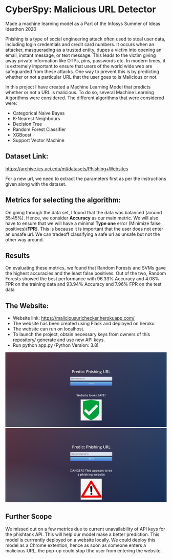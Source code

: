 # CyberSpy: Malicious URL Detector
Made a machine learning model as a Part of the Infosys Summer of Ideas Ideathon 2020

Phishing is a type of social engineering attack often used to steal user data, including login credentials and credit card numbers. It occurs when an attacker, masquerading as a trusted entity, dupes a victim into opening an email, instant message, or text message. This leads to the victim giving away private information like OTPs, pins, passwords etc. In modern times, it is extremely important to ensure that users of the world wide web are safeguarded from these attacks. One way to prevent this is by predicting whether or not a particular URL that the user goes to is Malicious or not. 

In this project I have created a Machine Learning Model that predicts whether or not a URL is malicious. To do so, several Machine Learning Algorithms were considered. The different algorithms that were considered were: 

- Categorical Naive Bayes
- K-Nearest Neighbours
- Decision Tree
- Random Forest Classifier
- XGBoost 
- Support Vector Machine

## Dataset Link:
https://archive.ics.uci.edu/ml/datasets/Phishing+Websites

For a new url, we need to extract the parameters first as per the instructions given along with the dataset.


## Metrics for selecting the algorithm:
On going through the data set, I found that the data was balanced (around 55:45%). Hence, we consider **Accuracy** as our main metric. We will also have to ensure that we will have a minimal **Type one** error (Minimize false positives)(**FPR**). This is because it is important that the user does not enter an unsafe url. We can tradeoff classifying a safe url as unsafe but not the other way around.

## Results
On evaluating these metrics, we found that Random Forests and SVMs gave the highest accuracies and the least false positives. Out of the two, Random Forests showed the best performance with 96.33% Accuracy and 4.08% FPR on the training data and 93.94% Accuracy and 7.96% FPR on the test data

## The Website: 
- Website link: https://maliciousurlchecker.herokuapp.com/
- The website has been created using Flask and deployed on heroku
- The website can run on localhost.
- To launch the project, obtain necessary keys from owners of this repository/ generate and use new API keys.
- Run python app.py (Python Version: 3.8)

![screenshot](static/ss1.png)
![screenshot](static/ss2.png)

## Further Scope  
We missed out on a few metrics due to current unavailability of API keys for the phishtank API. This will help our model make a better prediction.
This model is currrently deployed on a website locally. We could deploy this model as a Chrome extention, hence as soon as someone enters a malicious URL, the pop-up could stop tthe user from entering the website.


